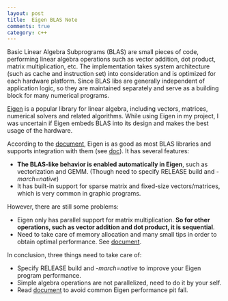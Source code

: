 ```yaml
---
layout: post
title:  Eigen BLAS Note
comments: true
category: c++
---
```


Basic Linear Algebra Subprograms (BLAS) are small pieces of code, performing linear algebra operations such as vector addition, dot product, matrix multiplication, etc. The implementation takes system architecture (such as cache and instruction set) into consideration and is optimized for each hardware platform. Since BLAS libs are generally independent of application logic, so they are maintained separately and serve as a building block for many numerical programs.

[Eigen](!http://eigen.tuxfamily.org/index.php?title=Main_Page) is a popular library for linear algebra, including vectors, matrices, numerical solvers and related algorithms. While using Eigen in my project, I was uncertain if Eigen embeds BLAS into its design and makes the best usage of the hardware. 

According to the [document](!http://eigen.tuxfamily.org/index.php?title=FAQ#How_does_Eigen_compare_to_BLAS.2FLAPACK.3F), Eigen is as good as most BLAS libraries and supports integration with them (see [doc](!https://eigen.tuxfamily.org/dox/TopicUsingBlasLapack.html)). It has several features:

* **The BLAS-like behavior is enabled automatically in Eigen**, such as vectorization and GEMM. (Though need to specify RELEASE build and *-march=native*)
* It has built-in support for sparse matrix and fixed-size vectors/matrices, which is very common in graphic programs.

However, there are still some problems:

* Eigen only has parallel support for matrix multiplication. **So for other operations, such as vector addition and dot product, it is sequential**.
* Need to take care of memory allocation and many small tips in order to obtain optimal performance. See [document](!http://eigen.tuxfamily.org/index.php?title=FAQ#Optimization). 

In conclusion, three things need to take care of:

* Specify RELEASE build and *-march=native* to improve your Eigen program performance.
* Simple algebra operations are not parallelized, need to do it by your self.
* Read [document](!http://eigen.tuxfamily.org/index.php?title=FAQ#Optimization) to avoid common Eigen performance pit fall.